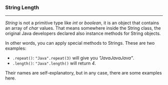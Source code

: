 ### String Length

***

*String* is not a primitive type like *int* or *boolean*, it is
an object that contains an array
of *char* values. That means somewhere inside the
String class, the original Java developers declared also
instance methods for String objects.

In other words, you can apply special methods to Strings. These are two examples:

- `.repeat()`: `"Java".repeat(3)` will give you *"JavaJavaJava"*.
- `.length()`: `"Java".length()` will return *4*.

Their names are self-explanatory, but in any case, there are some examples here.
